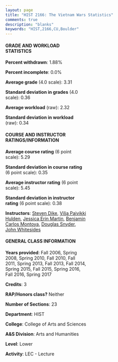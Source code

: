 ```yaml
---
layout: page
title: "HIST 2166: The Vietnam Wars Statistics"
comments: true
description: "blanks"
keywords: "HIST,2166,CU,Boulder"
---
```

<head>
<script src="https://ajax.googleapis.com/ajax/libs/jquery/2.1.3/jquery.min.js"></script>
<script src="https://dl.dropboxusercontent.com/s/pc42nxpaw1ea4o9/highcharts.js?dl=0"></script>
<!-- <script src="../assets/js/highcharts.js"></script> -->
<style type="text/css">@font-face {
	font-family: "Bebas Neue";
	src: url(https://www.filehosting.org/file/details/544349/BebasNeue Regular.otf) format("opentype");
	}
	h1.Bebas { 
		font-family: "Bebas Neue", Verdana, Tahoma;
	}
</style>
</head>
<body>
	<div id="container" style="float: right; width: 45%; height: 88%; margin-left: 2.5%; margin-right: 2.5%;"></div>
	<script language="JavaScript">
		$(document).ready(function() {
		var chart = {type: 'column'};
		var title = {text: 'Grade Distribution'};
		var xAxis = {categories: ['A','B','C','D','F'],crosshair: true};
		var yAxis = {min: 0,title: {text: 'Percentage'}};
		var tooltip = {headerFormat: '<center><b><span style="font-size:20px">{point.key}</span></b></center>',
		               pointFormat: '<td style="padding:0"><b>{point.y:.1f}%</b></td>',
		               footerFormat: '</table>',shared: true,useHTML: true};
		var plotOptions = {column: {pointPadding: 0.0,borderWidth: 0}};  
		var credits = {enabled: false};var series= [{name: 'Percent',data: [52.62,33.23,11.3,1.37,1.48,]}];
		var json = {};
		json.chart = chart;
		json.title = title;
		json.tooltip = tooltip;
		json.xAxis = xAxis;
		json.yAxis = yAxis;  
		json.series = series;
		json.plotOptions = plotOptions;  
		json.credits = credits;
		$('#container').highcharts(json);
	});
	</script>
</body>
			   
#### GRADE AND WORKLOAD STATISTICS

**Percent withdrawn**: 1.88%

**Percent incomplete**: 0.0%

**Average grade** (4.0 scale): 3.31

**Standard deviation in grades** (4.0 scale): 0.36

**Average workload** (raw): 2.32

**Standard deviation in workload** (raw): 0.34

#### COURSE AND INSTRUCTOR RATINGS/INFORMATION

**Average course rating** (6 point scale): 5.29

**Standard deviation in course rating** (6 point scale): 0.35

**Average instructor rating** (6 point scale): 5.45

**Standard deviation in instructor rating** (6 point scale): 0.38

**Instructors**: <a href='../../instructors/Steven_Dike'>Steven Dike</a>, <a href='../../instructors/Vilja_Paivikki_Hulden'>Vilja Paivikki Hulden</a>, <a href='../../instructors/Jessica_Erin_Martin'>Jessica Erin Martin</a>, <a href='../../instructors/Benjamin_Carlos_Montoya'>Benjamin Carlos Montoya</a>, <a href='../../instructors/Douglas_Snyder'>Douglas Snyder</a>, <a href='../../instructors/John_Whitesides'>John Whitesides</a>

#### GENERAL CLASS INFORMATION

**Years provided**: Fall 2006, Spring 2008, Spring 2010, Fall 2010, Fall 2011, Spring 2013, Fall 2013, Fall 2014, Spring 2015, Fall 2015, Spring 2016, Fall 2016, Spring 2017

**Credits**: 3

**RAP/Honors class?** Neither

**Number of Sections**: 23

**Department**: HIST

**College**: College of Arts and Sciences

**A&S Division**: Arts and Humanities

**Level**: Lower

**Activity**: LEC - Lecture
